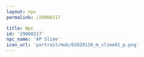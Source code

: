 ```yaml
---
layout: npc
permalink: /29000217

title: Npc
id: '29000217'
npc_name: 'AP Slime'
icon_url: 'portrait/mob/02020110_m_slime01_p.png'
---
```

